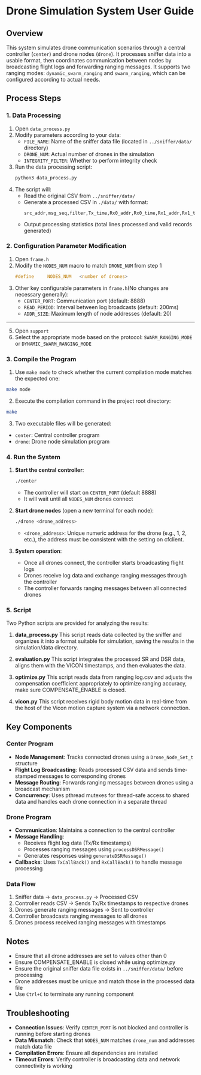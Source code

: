 # Drone Simulation System User Guide

## Overview
This system simulates drone communication scenarios through a central controller (`center`) and drone nodes (`drone`). It processes sniffer data into a usable format, then coordinates communication between nodes by broadcasting flight logs and forwarding ranging messages. It supports two ranging modes: `dynamic_swarm_ranging` and `swarm_ranging`, which can be configured according to actual needs.

## Process Steps

### 1. Data Processing
1. Open `data_process.py`
2. Modify parameters according to your data:
   - `FILE_NAME`: Name of the sniffer data file (located in `../sniffer/data/` directory)
   - `DRONE_NUM`: Actual number of drones in the simulation
   - `INTEGRITY_FILTER`: Whether to perform integrity check
3. Run the data processing script:
   ```bash
   python3 data_process.py
   ```
4. The script will:
   - Read the original CSV from `../sniffer/data/`
   - Generate a processed CSV in `./data/` with format:
     ```
     src_addr,msg_seq,filter,Tx_time,Rx0_addr,Rx0_time,Rx1_addr,Rx1_time,...
     ```
   - Output processing statistics (total lines processed and valid records generated)

### 2. Configuration Parameter Modification
1. Open `frame.h`
2. Modify the `NODES_NUM` macro to match `DRONE_NUM` from step 1
   ```c
   #define     NODES_NUM   <number of drones>
   ```
4. Other key configurable parameters in `frame.h`(No changes are necessary generally):
   - `CENTER_PORT`: Communication port (default: 8888)
   - `READ_PERIOD`: Interval between log broadcasts (default: 200ms)
   - `ADDR_SIZE`: Maximum length of node addresses (default: 20)
---
5. Open `support`
6. Select the appropriate mode based on the protocol: `SWARM_RANGING_MODE` or `DYNAMIC_SWARM_RANGING_MODE`

### 3. Compile the Program
1. Use `make mode` to check whether the current compilation mode matches the expected one:
```bash
make mode
```
2. Execute the compilation command in the project root directory:
```bash
make
```
3. Two executable files will be generated:
- `center`: Central controller program
- `drone`: Drone node simulation program

### 4. Run the System
1. **Start the central controller**:
   ```bash
   ./center
   ```
   - The controller will start on `CENTER_PORT` (default 8888)
   - It will wait until all `NODES_NUM` drones connect

2. **Start drone nodes** (open a new terminal for each node):
   ```bash
   ./drone <drone_address>
   ```
   - `<drone_address>`: Unique numeric address for the drone (e.g., 1, 2, etc.), the address must be consistent with the setting on cfclient.

3. **System operation**:
   - Once all drones connect, the controller starts broadcasting flight logs
   - Drones receive log data and exchange ranging messages through the controller
   - The controller forwards ranging messages between all connected drones

### 5. Script
   Two Python scripts are provided for analyzing the results:
1. **data_process.py**
   This script reads data collected by the sniffer and organizes it into a format suitable for simulation, saving the results in the simulation/data directory.

2. **evaluation.py**
   This script integrates the processed SR and DSR data, aligns them with the VICON timestamps, and then evaluates the data.

3. **optimize.py**
   This script reads data from ranging log.csv and adjusts the compensation coefficient appropriately to optimize ranging accuracy, make sure COMPENSATE_ENABLE is closed.

4. **vicon.py**
   This script receives rigid body motion data in real-time from the host of the Vicon motion capture system via a network connection. 

## Key Components

### Center Program
- **Node Management**: Tracks connected drones using a `Drone_Node_Set_t` structure
- **Flight Log Broadcasting**: Reads processed CSV data and sends time-stamped messages to corresponding drones
- **Message Routing**: Forwards ranging messages between drones using a broadcast mechanism
- **Concurrency**: Uses pthread mutexes for thread-safe access to shared data and handles each drone connection in a separate thread

### Drone Program
- **Communication**: Maintains a connection to the central controller
- **Message Handling**: 
  - Receives flight log data (Tx/Rx timestamps)
  - Processes ranging messages using `processDSRMessage()`
  - Generates responses using `generateDSRMessage()`
- **Callbacks**: Uses `TxCallBack()` and `RxCallBack()` to handle message processing

### Data Flow
1. Sniffer data → `data_process.py` → Processed CSV
2. Controller reads CSV → Sends Tx/Rx timestamps to respective drones
3. Drones generate ranging messages → Sent to controller
4. Controller broadcasts ranging messages to all drones
5. Drones process received ranging messages with timestamps

## Notes
- Ensure that all drone addresses are set to values other than 0
- Ensure COMPENSATE_ENABLE is closed while using optimize.py
- Ensure the original sniffer data file exists in `../sniffer/data/` before processing
- Drone addresses must be unique and match those in the processed data file
- Use `Ctrl+C` to terminate any running component

## Troubleshooting
- **Connection Issues**: Verify `CENTER_PORT` is not blocked and controller is running before starting drones
- **Data Mismatch**: Check that `NODES_NUM` matches `drone_num` and addresses match data file
- **Compilation Errors**: Ensure all dependencies are installed
- **Timeout Errors**: Verify controller is broadcasting data and network connectivity is working